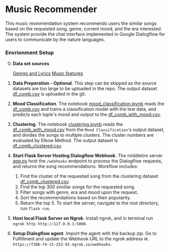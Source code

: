 # Music Recommender
This music reommendation system recommends users the similar songs based on the requested song, genre, current mood, and the era interested.
The system provide the chat interface implemented in Google Dialogflow for users to communicate by the nature languages.

### Envrionment Setup
0. **Data set sources**
   
   [Genres and Lyrics](https://www.kaggle.com/datasets/neisse/scrapped-lyrics-from-6-genres?select=artists-data.csv)
   [Music features](https://www.kaggle.com/datasets/yamaerenay/spotify-dataset-19212020-600k-tracks?select=tracks.csv)

1. **Data Preperation - Optional**. This step can be skipped as the source datasets are too large to be uploaded in the repo. The output dataset [df_comb.csv](https://github.com/liaohaozhi/dti-music-recommender/blob/main/df_comb.csv) is uploaded in the git.

2. **Mood Classification**. The notebook [mood_classification.ipynb](https://github.com/liaohaozhi/dti-music-recommender/blob/main/mood_classification.ipynb) reads the [df_comb.csv](https://github.com/liaohaozhi/dti-music-recommender/blob/main/df_comb.csv) and trains a classificaiton model with the test data, and predicts each tuple's mood and output to the [df_comb_with_mood.csv](https://github.com/liaohaozhi/dti-music-recommender/blob/main/df_comb_with_mood.csv).

3. **Clustering**. The notebook [clustering.ipynb](https://github.com/liaohaozhi/dti-music-recommender/blob/main/clustering.ipynb) reads the [df_comb_with_mood.csv](https://github.com/liaohaozhi/dti-music-recommender/blob/main/df_comb_with_mood.csv) from the `Mood Classification`'s output dataset, and divides the songs to multiple clusters. The cluster numbers are evaluated by Elbow Method. The output dataset is [df_comb_clustered.csv](https://github.com/liaohaozhi/dti-music-recommender/blob/main/df_comb_clustered.csv).

4. **Start Flask Server Hosting Dialogflow Webhook**. The middletire server [app.py](https://github.com/liaohaozhi/dti-music-recommender/blob/main/app.py) host the `/webhooks` endpoint to process the Dialogflow requests, and returns the song recommendations. Workflow includes:
   1. Find the cluster of the requested song from the clustering dataset [df_comb_clustered.csv](https://github.com/liaohaozhi/dti-music-recommender/blob/main/df_comb_clustered.csv).
   2. Find the top 300 similiar songs for the requested song.
   3. Filter songs with genre, era and mood upon the request.
   4. Sort the recommendations based on their popularity.
   5. Return the top 5. 
To start the server, navigate to the root directory, run `flask run`.

5. **Host local Flask Server on Ngrok**. Install ngrok, and in terminal run `ngrok http http://127.0.0.1:5000`.

6. **Setup Dialogflow agent**. Import the agent with the backup zip. Go to Fulfillment and update the Webhook URL to the ngrok address ie. `https://f30b-74-15-253-93.ngrok.io/webhooks`.
